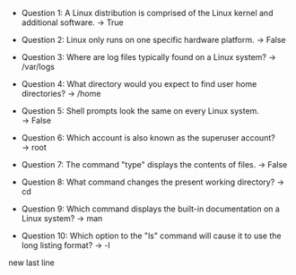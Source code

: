* Question 1: A Linux distribution is comprised of the Linux kernel and additional software.
        -> True
        
* Question 2: Linux only runs on one specific hardware platform.
        -> False
        
        
* Question 3: Where are log files typically found on a Linux system?
        -> /var/logs

* Question 4: What directory would you expect to find user home directories?
        -> /home

* Question 5: Shell prompts look the same on every Linux system.                
        -> False

* Question 6: Which account is also known as the superuser account?        
        -> root

* Question 7: The command "type" displays the contents of files.
        -> False

* Question 8: What command changes the present working directory?
        -> cd

* Question 9: Which command displays the built-in documentation on a Linux system?
        -> man

* Question 10: Which option to the "ls" command will cause it to use the long listing format?
        -> -l
        
        
        
        


        

new last line
